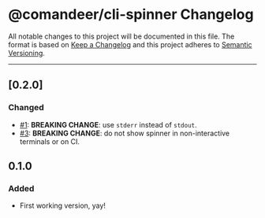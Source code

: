 # @comandeer/cli-spinner Changelog

All notable changes to this project will be documented in this file.
The format is based on [Keep a Changelog](http://keepachangelog.com/)
and this project adheres to [Semantic Versioning](http://semver.org/).

---

## [0.2.0]
### Changed
* [#1]: **BREAKING CHANGE**: use `stderr` instead of `stdout`.
* [#3]: **BREAKING CHANGE**: do not show spinner in non-interactive terminals or on CI.

## 0.1.0
### Added
* First working version, yay!

[#1]: https://github.com/Comandeer/cli-spinner/issues/1
[#3]: https://github.com/Comandeer/cli-spinner/issues/3

[0.6.0]: https://github.com/Comandeer/cli-spinner/compare/v0.1.0...v0.2.0
